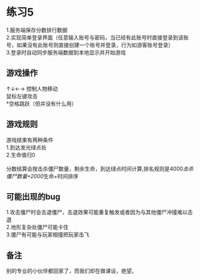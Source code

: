 # 练习5

1.服务端保存分数排行数据 </br>
2.实现简单登录界面（任意输入账号与密码，当已经有此账号时直接登录到该账号，如果没有此账号则直接创建一个账号并登录，行为如游客账号登录） </br>
3.登录时自动同步服务端数据到本地显示并开始游戏 </br>

## 游戏操作

↑↓←→ 控制人物移动 </br>
鼠标左键攻击 </br>
*空格跳跃（但并没有什么用） </br>

## 游戏规则

游戏结束有两种条件</br>
1.到达发光绿点处</br>
2.生命值归0</br>
</br>
分数结算会按击杀僵尸数量，剩余生命，到达绿点时间计算,排名规则是4000*击杀僵尸数量+2000*生命+时间排序</br>

## 可能出现的bug
1.攻击僵尸时会击退僵尸，击退效果可能重复触发或者因为与其他僵尸冲撞难以击退</br>
2.地形复杂处僵尸可能卡住</br>
3.僵尸有可能与玩家相撞把玩家击飞</br>

## 备注

别的专业的小伙伴都回家了，而我们却在做课设，绝望。</br>

